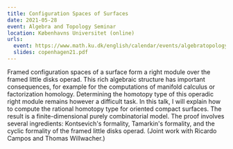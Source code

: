 ```yaml
---
title: Configuration Spaces of Surfaces
date: 2021-05-28
event: Algebra and Topology Seminar
location: Københavns Universitet (online)
urls:
  event: https://www.math.ku.dk/english/calendar/events/algebratopology-seminar-28052021/
  slides: copenhagen21.pdf
---
```


Framed configuration spaces of a surface form a right module over the framed little disks operad. This rich algebraic structure has important consequences, for example for the computations of manifold calculus or factorization homology. Determining the homotopy type of this operadic right module remains however a difficult task. In this talk, I will explain how to compute the rational homotopy type for oriented compact surfaces. The result is a finite-dimensional purely combinatorial model. The proof involves several ingredients: Kontsevich's formality, Tamarkin's formality, and the cyclic formality of the framed little disks operad. (Joint work with Ricardo Campos and Thomas Willwacher.)
